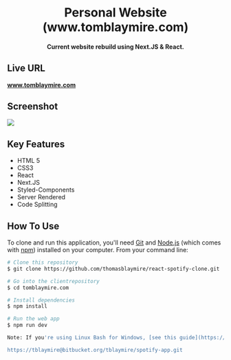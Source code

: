 <h1 align="center">
  Personal Website (www.tomblaymire.com)
  <br>
</h1>

<h4 align="center">Current website rebuild using Next.JS & React.</h4>

## Live URL

<strong>www.tomblaymire.com</strong>

## Screenshot

![](https://github.com/thomasblaymire/tomblaymire.com/blob/master/blob/master/screenshot.png)

## Key Features

- HTML 5
- CSS3
- React
- Next.JS
- Styled-Components
- Server Rendered
- Code Splitting

## How To Use

To clone and run this application, you'll need [Git](https://git-scm.com) and [Node.js](https://nodejs.org/en/download/) (which comes with [npm](http://npmjs.com)) installed on your computer. From your command line:

```bash
# Clone this repository
$ git clone https://github.com/thomasblaymire/react-spotify-clone.git

# Go into the clientrepository
$ cd tomblaymire.com

# Install dependencies
$ npm install

# Run the web app
$ npm run dev

Note: If you're using Linux Bash for Windows, [see this guide](https://www.howtogeek.com/261575/how-to-run-graphical-linux-desktop-applications-from-windows-10s-bash-shell/) or use `node` from the command prompt.

https://tblaymire@bitbucket.org/tblaymire/spotify-app.git
```
